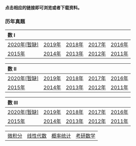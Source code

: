 **点击相应的链接即可浏览或者下载资料。**

### 历年真题

| **数 I**                                                   |                                                      |                                                      |                                                      |                                                      |
| :--------------------------------------------------------- | :--------------------------------------------------- | :--------------------------------------------------- | :--------------------------------------------------- | :--------------------------------------------------- |
| <a href='./kysx/problems/math1_2020.docx'>2020年[暂缺]</a> | <a href='./kysx/problems/math1_2019.docx'>2019年</a> | <a href='./kysx/problems/math1_2018.docx'>2018年</a> | <a href='./kysx/problems/math1_2017.docx'>2017年</a> | <a href='./kysx/problems/math1_2016.docx'>2016年</a> |
| <a href='./kysx/problems/math1_2015.docx'>2015年</a>       | <a href='./kysx/problems/math1_2014.docx'>2014年</a> | <a href='./kysx/problems/math1_2013.docx'>2013年</a> | <a href='./kysx/problems/math1_2012.docx'>2012年</a> | <a href='./kysx/problems/math1_2011.docx'>2011年</a> |

| **数 II**                                                  |                                                      |                                                      |                                                      |                                                      |
| :--------------------------------------------------------- | :--------------------------------------------------- | :--------------------------------------------------- | :--------------------------------------------------- | :--------------------------------------------------- |
| <a href='./kysx/problems/math2_2020.docx'>2020年[暂缺]</a> | <a href='./kysx/problems/math2_2019.docx'>2019年</a> | <a href='./kysx/problems/math2_2018.docx'>2018年</a> | <a href='./kysx/problems/math2_2017.docx'>2017年</a> | <a href='./kysx/problems/math2_2016.docx'>2016年</a> |
| <a href='./kysx/problems/math2_2015.docx'>2015年</a>       | <a href='./kysx/problems/math2_2014.docx'>2014年</a> | <a href='./kysx/problems/math2_2013.docx'>2013年</a> | <a href='./kysx/problems/math2_2012.docx'>2012年</a> | <a href='./kysx/problems/math2_2011.docx'>2011年</a> |

| **数 III**                                                 |                                                      |                                                      |                                                      |                                                      |
| :--------------------------------------------------------- | :--------------------------------------------------- | :--------------------------------------------------- | :--------------------------------------------------- | :--------------------------------------------------- |
| <a href='./kysx/problems/math3_2020.docx'>2020年[暂缺]</a> | <a href='./kysx/problems/math3_2019.docx'>2019年</a> | <a href='./kysx/problems/math3_2018.docx'>2018年</a> | <a href='./kysx/problems/math3_2017.docx'>2017年</a> | <a href='./kysx/problems/math3_2016.docx'>2016年</a> |
| <a href='./kysx/problems/math3_2015.docx'>2015年</a>       | <a href='./kysx/problems/math3_2014.docx'>2014年</a> | <a href='./kysx/problems/math3_2013.docx'>2013年</a> | <a href='./kysx/problems/math3_2012.docx'>2012年</a> | <a href='./kysx/problems/math3_2011.docx'>2011年</a> |









|                                  |                                     |                                     |                                  |
| :------------------------------- | :---------------------------------- | :---------------------------------- | :------------------------------- |
| <a href='./wjf/index'>微积分</a> | <a href='./xxds/index'>线性代数</a> | <a href='./gltj/index'>概率统计</a> | <a href='kysx.html'>考研数学</a> |

